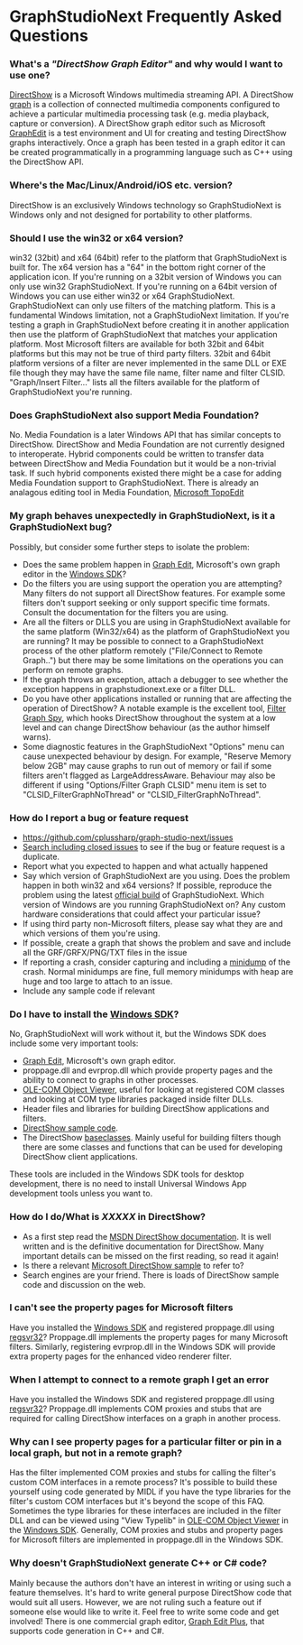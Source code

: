# GraphStudioNext Frequently Asked Questions

### What's a *"DirectShow Graph Editor"* and why would I want to use one?
[DirectShow](https://msdn.microsoft.com/en-us/library/windows/desktop/dd375454.aspx) is a Microsoft Windows multimedia streaming API. A DirectShow [graph](https://msdn.microsoft.com/en-us/library/windows/desktop/dd407188.aspx) is a collection of connected multimedia components configured to achieve a particular multimedia processing task (e.g. media playback, capture or conversion). A DirectShow graph editor such as Microsoft [GraphEdit](https://msdn.microsoft.com/en-us/library/windows/desktop/dd377601.aspx) is a test environment and UI for creating and testing DirectShow graphs interactively. Once a graph has been tested in a graph editor it can be created programmatically in a programming language such as C++ using the DirectShow API.

### Where's the Mac/Linux/Android/iOS etc. version?
DirectShow is an exclusively Windows technology so GraphStudioNext is Windows only and not designed for portability to other platforms.

### Should I use the win32 or x64 version?
win32 (32bit) and x64 (64bit) refer to the platform that GraphStudioNext is built for. The x64 version has a "64" in the bottom right corner of the application icon. If you're running on a 32bit version of Windows you can only use win32 GraphStudioNext. If you're running on a 64bit version of Windows you can use either win32 or x64 GraphStudioNext. GraphStudioNext can only use filters of the matching platform. This is a fundamental Windows limitation, not a GraphStudioNext limitation. If you're testing a graph in GraphStudioNext before creating it in another application then use the platform of GraphStudioNext that matches your application platform. Most Microsoft filters are available for both 32bit and 64bit platforms but this may not be true of third party filters. 32bit and 64bit platform versions of a filter are never implemented in the same DLL or EXE file though they may have the same file name, filter name and filter CLSID. "Graph/Insert Filter..." lists all the filters available for the platform of GraphStudioNext you're running.

### Does GraphStudioNext also support Media Foundation?
No. Media Foundation is a later Windows API that has similar concepts to DirectShow. DirectShow and Media Foundation are not currently designed to interoperate. Hybrid components could be written to transfer data between DirectShow and Media Foundation but it would be a non-trivial task. If such hybrid components existed there might be a case for adding Media Foundation support to GraphStudioNext. There is already an analagous editing tool in Media Foundation, [Microsoft TopoEdit](https://msdn.microsoft.com/en-us/library/windows/desktop/ff485862.aspx)

### My graph behaves unexpectedly in GraphStudioNext, is it a GraphStudioNext bug?
Possibly, but consider some further steps to isolate the problem:
* Does the same problem happen in [Graph Edit](https://msdn.microsoft.com/en-us/library/windows/desktop/dd407274.aspx), Microsoft's own graph editor in the [Windows SDK](https://developer.microsoft.com/en-us/windows/downloads/windows-10-sdk)?
* Do the filters you are using support the operation you are attempting? Many filters do not support all DirectShow features. For example some filters don't support seeking or only support specific time formats. Consult the documentation for the filters you are using.
* Are all the filters or DLLS you are using in GraphStudioNext available for the same platform (Win32/x64) as the platform of GraphStudioNext you are running? It may be possible to connect to a GraphStudioNext process of the other platform remotely ("File/Connect to Remote Graph..") but there may be some limitations on the operations you can perform on remote graphs.
* If the graph throws an exception, attach a debugger to see whether the exception happens in graphstudionext.exe or a filter DLL.
* Do you have other applications installed or running that are affecting the operation of DirectShow? A notable example is the excellent tool, [Filter Graph Spy](http://alax.info/blog/777), which hooks DirectShow throughout the system at a low level and can change DirectShow behaviour (as the author himself warns).
* Some diagnostic features in the GraphStudioNext "Options" menu can cause unexpected behaviour by design. For example, "Reserve Memory below 2GB" may cause graphs to run out of memory or fail if some filters aren't flagged as LargeAddressAware. Behaviour may also be different if using "Options/Filter Graph CLSID" menu item is set to "CLSID_FilterGraphNoThread" or "CLSID_FilterGraphNoThread".

### How do I report a bug or feature request
* https://github.com/cplussharp/graph-studio-next/issues
* [Search including closed issues](https://github.com/cplussharp/graph-studio-next/issues?utf8=%E2%9C%93&q=is%3Aissue) to see if the bug or feature request is a duplicate.
* Report what you expected to happen and what actually happened
* Say which version of GraphStudioNext are you using. Does the problem happen in both win32 and x64 versions? If possible, reproduce the problem using the latest [official build](https://github.com/cplussharp/graph-studio-next#latest-build) of GraphStudioNext. Which version of Windows are you running GraphStudioNext on? Any custom hardware considerations that could affect your particular issue?
* If using third party non-Microsoft filters, please say what they are and which versions of them you're using.
* If possible, create a graph that shows the problem and save and include all the GRF/GRFX/PNG/TXT files in the issue
* If reporting a crash, consider capturing and including a [minidump](http://www.wintellect.com/devcenter/jrobbins/how-to-capture-a-minidump-let-me-count-the-ways) of the crash. Normal minidumps are fine, full memory minidumps with heap are huge and too large to attach to an issue.
* Include any sample code if relevant

### Do I have to install the [Windows SDK](https://developer.microsoft.com/en-us/windows/downloads/windows-10-sdk)?
No, GraphStudioNext will work without it, but the Windows SDK does include some very important tools:
* [Graph Edit](https://msdn.microsoft.com/en-us/library/windows/desktop/dd407274.aspx), Microsoft's own graph editor.
* proppage.dll and evrprop.dll which provide property pages and the ability to connect to graphs in other processes.
* [OLE-COM Object Viewer](https://msdn.microsoft.com/en-us/library/d0kh9f4c.aspx), useful for looking at registered COM classes and looking at COM type libraries packaged inside filter DLLs.
* Header files and libraries for building DirectShow applications and filters. 
* [DirectShow sample code](https://msdn.microsoft.com/en-us/library/windows/desktop/dd375468.aspx).
* The DirectShow [baseclasses](https://msdn.microsoft.com/en-us/library/windows/desktop/dd375456.aspx). Mainly useful for building filters though there are some classes and functions that can be used for developing DirectShow client applications.

These tools are included in the Windows SDK tools for desktop development, there is no need to install Universal Windows App development tools unless you want to.

### How do I do/What is *XXXXX* in DirectShow?
* As a first step read the [MSDN DirectShow documentation](https://msdn.microsoft.com/en-us/library/windows/desktop/dd375454.aspx). It is well written and is the definitive documentation for DirectShow. Many important details can be missed on the first reading, so read it again!
* Is there a relevant [Microsoft DirectShow sample](https://msdn.microsoft.com/en-us/library/windows/desktop/dd375468.aspx) to refer to?
* Search engines are your friend. There is loads of DirectShow sample code and discussion on the web.

### I can't see the property pages for Microsoft filters
Have you installed the [Windows SDK](https://developer.microsoft.com/en-us/windows/downloads/windows-10-sdk) and registered proppage.dll using [regsvr32](https://support.microsoft.com/en-gb/help/249873/how-to-use-the-regsvr32-tool-and-troubleshoot-regsvr32-error-messages)? Proppage.dll implements the property pages for many Microsoft filters. Similarly, registering evrprop.dll in the Windows SDK will provide extra property pages for the enhanced video renderer filter.

### When I attempt to connect to a remote graph I get an error
Have you installed the Windows SDK and registered proppage.dll using [regsvr32](https://support.microsoft.com/en-gb/help/249873/how-to-use-the-regsvr32-tool-and-troubleshoot-regsvr32-error-messages)? Proppage.dll implements COM proxies and stubs that are required for calling DirectShow interfaces on a graph in another process.

### Why can I see property pages for a particular filter or pin in a local graph, but not in a remote graph?
Has the filter implemented COM proxies and stubs for calling the filter's custom COM interfaces in a remote process? It's possible to build these yourself using code generated by MIDL if you have the type libraries for the filter's custom COM interfaces but it's beyond the scope of this FAQ. Sometimes the type libraries for these interfaces are included in the filter DLL and can be viewed using "View Typelib" in [OLE-COM Object Viewer](https://msdn.microsoft.com/en-us/library/d0kh9f4c.aspx) in the [Windows SDK](https://developer.microsoft.com/en-us/windows/downloads/windows-10-sdk). Generally, COM proxies and stubs and property pages for Microsoft filters are implemented in proppage.dll in the Windows SDK.

### Why doesn't GraphStudioNext generate C++ or C# code?
Mainly because the authors don't have an interest in writing or using such a feature themselves. It's hard to write general purpose DirectShow code that would suit all users. However, we are not ruling such a feature out if someone else would like to write it. Feel free to write some code and get involved! There is one commercial graph editor, [Graph Edit Plus](http://www.infognition.com/GraphEditPlus/), that supports code generation in C++ and C#.
